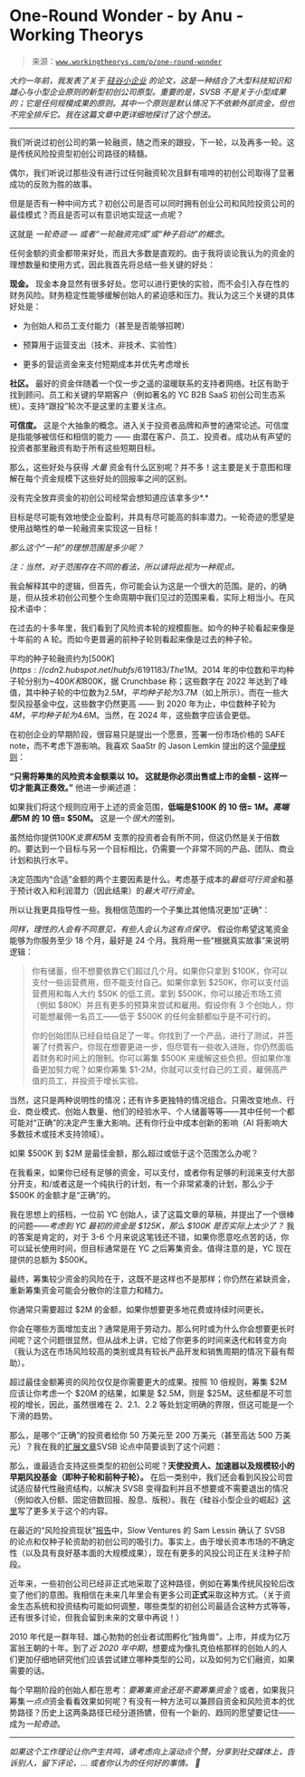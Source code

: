 <!--yml

类别：未分类

日期：2024-05-27 14:51:47

-->

# One-Round Wonder - by Anu - Working Theorys

> 来源：[`www.workingtheorys.com/p/one-round-wonder`](https://www.workingtheorys.com/p/one-round-wonder)

*大约一年前，我发表了关于 [硅谷小企业](https://anu.substack.com/p/silicon-valley-small-business) 的论文，这是一种结合了大型科技知识和雄心与小型企业原则的新型初创公司原型。重要的是，SVSB 不是关于小型成果的；它是任何规模成果的原则。其中一个原则是默认情况下不依赖外部资金，但也不完全排斥它。我在这篇文章中更详细地探讨了这个想法。*

* * *

我们听说过初创公司的第一轮融资，随之而来的跟投，下一轮，以及再多一轮。这是传统风险投资型初创公司路径的精髓。

偶尔，我们听说过那些没有进行过任何融资轮次且鲜有喧哗的初创公司取得了显著成功的反败为胜的故事。

但是是否有一种中间方式？初创公司是否可以同时拥有创业公司和风险投资公司的最佳模式？而且是否可以有意识地实现这一点呢？

这就是 *一轮奇迹 — 或者“一轮融资完成”或“种子启动”的概念*。

任何金额的资金都带来好处，而且大多数是直观的。由于我将谈论我认为的资金的理想数量和使用方式，因此我首先将总结一些关键的好处：

**现金。** 现金本身显然有很多好处。您可以进行更快的实验，而不会引入存在性的财务风险。财务稳定性能够缓解创始人的紧迫感和压力。我认为这三个关键的具体好处是：

+   为创始人和员工支付能力（甚至是否能够招聘）

+   预算用于运营支出（技术、非技术、实验性）

+   更多的营运资金来支付短期成本并优先考虑增长

**社区。** 最好的资金伴随着一个仅一步之遥的温暖联系的支持者网络。社区有助于找到顾问、员工和关键的早期客户（例如著名的 YC B2B SaaS 初创公司生态系统）。支持“跟投”轮次不是这里的主要关注点。

**可信度。** 这是个大抽象的概念。进入关于投资者品牌和声誉的通常论述。可信度是指能够被信任和相信的能力 —— 由潜在客户、员工、投资者。成功从有声望的投资者那里融资有助于所有这些短期目标。

那么，这些好处与获得 *大量* 资金有什么区别呢？并不多！这主要是关于意图和理解在每个资金规模下这些好处的回报率之间的区别。

没有完全放弃资金的初创公司经常会想知道应该拿多少*.*

目标是尽可能有效地使企业盈利，并具有尽可能高的斜率潜力。一轮奇迹的愿望是使用战略性的单一轮融资来实现这一目标！

*那么这个“一轮”的理想范围是多少呢？*

*注：当然，对于范围存在不同的看法，所以请将此视为一种观点。*

我会解释其中的逻辑，但首先，你可能会认为这是一个很大的范围。是的，的确是，但从技术初创公司整个生命周期中我们见过的范围来看，实际上相当小。在风投术语中：

在过去的十多年里，我们看到了风险资本轮的规模膨胀。如今的种子轮看起来像是十年前的 A 轮。而如今更普遍的前种子轮则看起来像是过去的种子轮。

平均的种子轮融资约为[$500K](https://cdn2.hubspot.net/hubfs/6191183/The%20Pre-Seed%20Round%20Defined.pdf)，有人建议更接近$1M。2014 年的中位数和平均种子轮分别为~$400K 和$800K，据 Crunchbase 称；这些数字在 2022 年达到了峰值，其中种子轮的中位数为$2.5M，平均种子轮为$3.7M（如上所示）。而在一些大型风投基金中[仅](https://news.crunchbase.com/venture/seed-funding-startups-top-vc-firms-a16z-nea-khosla/)，这些数字仍然更高 —— 到 2020 年为止，中位数种子轮为$4M，平均种子轮为$4.6M。当然，在 2024 年，这些数字应该会更低。

在初创企业的早期阶段，很容易只是提出一个愿景，签署一份市场价格的 SAFE note，而不考虑下游影响。我喜欢 SaaStr 的 Jason Lemkin 提出的这个[简便规则](https://www.saastr.com/the-10x-rule-what-raising-1-of-venture-capital-really-means/)：

**“只需将筹集的风险资本金额乘以 10。 这就是你必须出售或上市的金额 - 这样一切才能真正奏效。”** 他进一步阐述道：

如果我们将这个规则应用于上述的资金范围，**低端是$100K 的 10 倍= $1M。高端是$5M 的 10 倍= $50M。** 这是一个*很大的*差别。

虽然给你提供$100K 支票和$5M 支票的投资者会有所不同，但这仍然是关于倍数的。要达到一个目标与另一个目标相比，仍需要一个非常不同的产品、团队、商业计划和执行水平。

决定范围内“合适”金额的两个主要因素是什么。考虑基于成本的*最低可行资金*和基于预计收入和利润潜力（因此结果）的*最大可行资金*。

所以让我更具指导性一些。我相信范围的一个子集比其他情况更加“正确”：

*同样，理性的人会有不同意见，有些人会认为这有点保守。* 假设你希望这笔资金能够为你服务至少 18 个月，最好是 24 个月。我将用一些“根据真实故事”来说明逻辑：

> 你有储蓄，但不想要依靠它们超过几个月。如果你只拿到 $100K，你可以支付一些运营费用，但不能支付自己。如果你拿到 $250K，你可以支付运营费用和每人大约 $50K 的低工资。拿到 $500K，你可以接近市场工资（例如 $80K）并且有更多的预算来尝试和雇用。假设你有 3 个创始人，你可能想雇佣一名员工——低于 $500K 的任何金额都似乎是不可行的。
> 
> 你的创始团队已经自给自足了一年。你找到了一个产品，进行了测试，并签署了付费客户。你现在想要更进一步，但尽管有一些收入进账，你仍然面临着财务和时间上的限制。你可以筹集 $500K 来缓解这些负担。但如果你准备更加努力呢？如果你筹集 $1-2M，你就可以支付自己的工资，雇佣高产值的员工，并投资于增长实验。

当然，这只是两种说明性的情况；还有许多更独特的情况组合。只需改变地点、行业、商业模式、创始人数量、他们的经验水平、个人储蓄等等——其中任何一个都可能对“正确”的决定产生重大影响。还有你行业中成本创新的影响（AI 将影响大多数技术或技术支持领域）。

如果 $500K 到 $2M 是最佳金额，那么超过或低于这个范围怎么办呢？

在我看来，如果你已经有足够的资金，可以支付，或者你有足够的利润来支付大部分开支，和/或者这是一个纯执行的计划，有一个非常紧凑的计划，那么少于 $500K 的金额才是“正确”的。

我在思想上的搭档，一位前 YC 创始人，读了这篇文章的草稿，并提出了一个很棒的问题——*考虑到 YC 最初的资金是 $125K，那么 $100K 是否实际上太少了？* 我的答案是肯定的，对于 3-6 个月来说这笔钱还不错，如果你愿意吃点苦的话，你可以延长使用时间，但目标通常是在 YC 之后筹集资金。值得注意的是，YC 现在提供的总额为 $500K。

最终，筹集较少资金的风险在于，这既不是这样也不是那样；你仍然在紧缺资金，重新筹集资金可能会分散你的注意力和精力。

你通常只需要超过 $2M 的金额，如果你想要更多地花费或持续时间更长。

你会在哪些方面增加支出？通常是用于劳动力。那么何时或为什么你会想要更长时间呢？这个问题很显然，但从战术上讲，它给了你更多的时间来迭代和转变方向（我认为这在市场风险较高的类别或具有较长产品开发和销售周期的情况下最有帮助）。

超过最佳金额筹资的风险仅仅是你需要更大的成果。按照 10 倍规则，筹集 $2M 应该让你考虑一个 $20M 的结果，如果是 $2.5M，则是 $25M。这些都是不可忽视的增长，因此，虽然很难在 2、2.1、2.2 等处划定明确的界限，但这可能是一个下滑的趋势。

那么，是哪个“正确”的投资者给你 50 万美元至 200 万美元（甚至高达 500 万美元）？我在我的[扩展文章](https://every.to/p/rise-of-the-silicon-valley-small-business?sid=16613)SVSB 论点中简要谈到了这个问题：

那么，谁最适合支持这些类型的初创公司呢？**天使投资人、加速器以及规模较小的早期风投基金（即种子轮和前种子轮）。** 在后一类别中，我们还会看到风投公司尝试适应替代性融资结构，以解决 SVSB 变得盈利并且不想要或不需要退出的情况（例如收入份额、固定倍数回报、股息、版税）。我在《硅谷小型企业的崛起》[这里](https://every.to/p/rise-of-the-silicon-valley-small-business)写了更多关于这个的内容。

在最近的“风险投资现状”[报告](https://x.com/lessin/status/1713967957209137154?s=20)中，Slow Ventures 的 Sam Lessin 确认了 SVSB 的论点和仅种子轮资助的初创公司的吸引力。事实上，由于增长资本市场的不确定性（以及具有良好基本面的大规模成果），现在有更多的风投公司正在关注种子阶段。

近年来，一些初创公司已经非正式地采取了这种路径，例如在筹集传统风投轮后改变了他们的意图。我相信在未来几年里会有更多公司**正式**采取这种方式。（关于资金生态系统和投资结构可能如何调整，哪些类型的初创公司最适合这种方式等等，还有很多讨论，但我会留到未来的文章中再说！）

2010 年代是一群年轻、雄心勃勃的创业者试图孵化“独角兽”，上市，并成为亿万富翁王朝的十年。到了*近 2020 年中期*，想要成为像扎克伯格那样的创始人的人们更加仔细地研究他们应该尝试建立哪种类型的公司，以及如何为它们融资，如果需要的话。

每个早期阶段的创始人都在思考：*要筹集资金还是不要筹集资金*？或者，如果我只筹集*一点点*资金看看效果如何呢？有没有一种方法可以兼顾自资金和风险资本的优势路径？历史上这两条路径已经分道扬镳，但有一个新的、趋同的愿望要记住——成为*一轮奇迹*。

* * *

*如果这个工作理论让你产生共鸣，请考虑向上滚动点个赞，分享到社交媒体上，告诉别人，留下评论，... 或者你认为的任何好的事情。 🙏*

